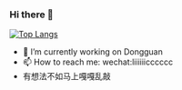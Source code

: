 ### Hi there 👋
[![Top Langs](https://github-readme-stats.vercel.app/api/top-langs/?username=jujubefoxx)](https://github.com/anuraghazra/github-readme-stats)
- 🔭 I’m currently working on Dongguan
- 📫 How to reach me: wechat:liiiiiicccccc
- 有想法不如马上嘎嘎乱敲

<!--
**jujubefoxx/jujubefoxx** is a ✨ _special_ ✨ repository because its `README.md` (this file) appears on your GitHub profile.


![jujubefoxx's GitHub stats](https://github-readme-stats.vercel.app/api?username=jujubefoxx&count_private=true&show_icons=true&theme=buefy&hide=issues,stars,prs)

Here are some ideas to get you started:

- 🔭 I’m currently working on ...
- 🌱 I’m currently learning ...
- 👯 I’m looking to collaborate on ...
- 🤔 I’m looking for help with ...
- 💬 Ask me about ...
- 📫 How to reach me: ...
- 😄 Pronouns: ...
- ⚡ Fun fact: ...
-->
